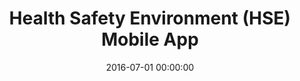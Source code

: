 ---
layout: inner
position: left
title: 'Health Safety Environment (HSE) Mobile App'
lead_text: 'An Android app to report unsafe conditions or inspection that occur in the workplace.'
tags: ['C#', 'Xamarin', 'OData']
featured_image: ['/img/posts/hse1-min.png','/img/posts/hse2-min.png']
date: 2016-07-01 00:00:00
categories: ['Android']
project_link: ''
button_icon: ''
button_text: ''
order: 11
visible: 1
company: 'Aditya Arta Abadi, PT'
---